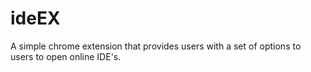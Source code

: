 # ideEX
A simple chrome extension that provides users with a set of options to users to open online IDE's.

